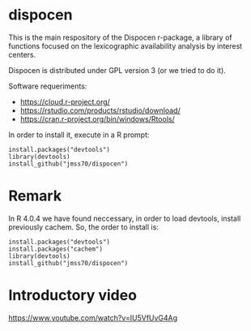 # dispocen

This is the main respository of the Dispocen r-package, a library of functions focused on the lexicographic availability analysis by interest centers.

Dispocen is distributed under GPL version 3 (or we tried to do it).

Software requeriments:

* https://cloud.r-project.org/
* https://rstudio.com/products/rstudio/download/
* https://cran.r-project.org/bin/windows/Rtools/

In order to install it, execute in a R prompt:

    install.packages("devtools")
    library(devtools)
    install_github("jmss70/dispocen")

# Remark
In R 4.0.4 we have found neccessary, in order to load devtools, install previously cachem. So,  the order to install is:

    install.packages("devtools")
    install.packages("cachem")
    library(devtools)
    install_github("jmss70/dispocen")


# Introductory video
https://www.youtube.com/watch?v=IU5VfUvG4Ag
